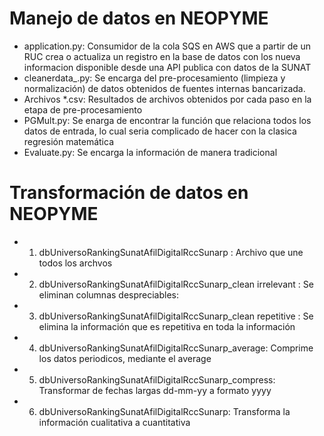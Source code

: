 # Manejo de datos en NEOPYME

- application.py: Consumidor de la cola SQS en AWS que a partir de un RUC crea o actualiza un registro en la base de datos con los nueva informacion disponible desde una API publica con datos de la SUNAT
- cleanerdata_.py: Se encarga del pre-procesamiento (limpieza y normalización) de datos obtenidos de fuentes internas bancarizada.
- Archivos *.csv: Resultados de archivos obtenidos por cada paso en la etapa de pre-procesamiento
- PGMult.py: Se enarga de encontrar la función que relaciona todos los datos de entrada, lo cual seria complicado de hacer con la clasica regresión matemática
- Evaluate.py: Se encarga la información de manera tradicional

# Transformación de datos en NEOPYME
- 1. dbUniversoRankingSunatAfilDigitalRccSunarp : Archivo que une todos los archvos
- 2. dbUniversoRankingSunatAfilDigitalRccSunarp_clean irrelevant : Se eliminan columnas despreciables:
- 3. dbUniversoRankingSunatAfilDigitalRccSunarp_clean repetitive : Se elimina la información que es repetitiva en toda la información
- 4. dbUniversoRankingSunatAfilDigitalRccSunarp_average: Comprime los datos periodicos, mediante el average
- 5. dbUniversoRankingSunatAfilDigitalRccSunarp_compress: Transformar de fechas largas dd-mm-yy a formato yyyy
- 6. dbUniversoRankingSunatAfilDigitalRccSunarp: Transforma la información cualitativa a cuantitativa
